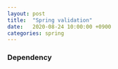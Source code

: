 ```yaml
---
layout: post
title:  "Spring validation"
date:   2020-08-24 10:00:00 +0900
categories: spring
---
```


### Dependency